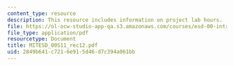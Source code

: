 ```yaml
---
content_type: resource
description: This resource includes information on project lab hours.
file: https://ol-ocw-studio-app-qa.s3.amazonaws.com/courses/esd-00-introduction-to-engineering-systems-spring-2011/2849b641c7216e915d46d7c394a061bb_MITESD_00S11_rec12.pdf
file_type: application/pdf
resourcetype: Document
title: MITESD_00S11_rec12.pdf
uid: 2849b641-c721-6e91-5d46-d7c394a061bb
---
```

